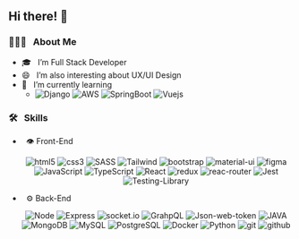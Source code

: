## Hi there! 👋


### 👨🏻‍💻 &nbsp; About Me

- 🎓 &nbsp; I’m Full Stack Developer
- 😄 &nbsp; I’m also interesting about UX/UI Design
- 🌱 &nbsp; I’m currently learning
    - ![Django](https://img.shields.io/badge/django-%23092E20.svg?style=for-the-badge&logo=django&logoColor=white) ![AWS](https://img.shields.io/badge/Amazon_AWS-FF9900?style=for-the-badge&logo=amazonaws&logoColor=white) ![SpringBoot](https://img.shields.io/badge/Spring-6DB33F?style=for-the-badge&logo=spring&logoColor=white) ![Vuejs](https://img.shields.io/badge/Vue.js-35495E?style=for-the-badge&logo=vue.js&logoColor=4FC08D)


### 🛠 &nbsp; Skills
<ul>
  <li>
    <p>&nbsp; 👁️ Front-End</p>
    <p align="center">
      <img alt="html5" src="https://img.shields.io/badge/HTML5-E34F26?style=for-the-badge&logo=html5&logoColor=white"/>
      <img alt="css3" src="https://img.shields.io/badge/CSS3-1572B6?style=for-the-badge&logo=css3&logoColor=white"/>
      <img alt="SASS" src="https://img.shields.io/badge/Sass-CC6699?style=for-the-badge&logo=sass&logoColor=white"/>
      <img alt="Tailwind" src="https://img.shields.io/badge/Tailwind_CSS-38B2AC?style=for-the-badge&logo=tailwind-css&logoColor=white"/>
      <img alt="bootstrap" src="https://img.shields.io/badge/Bootstrap-563D7C?style=for-the-badge&logo=bootstrap&logoColor=white"/>
      <img alt="material-ui" src="https://img.shields.io/badge/Material--UI-0081CB?style=for-the-badge&logo=material-ui&logoColor=white"/>
      <img alt="figma" src="https://img.shields.io/badge/Figma-F24E1E?style=for-the-badge&logo=figma&logoColor=white"/>
      <img alt="JavaScript" src="https://img.shields.io/badge/JavaScript-F7DF1E?style=for-the-badge&logo=javascript&logoColor=black"/>
      <img alt="TypeScript" src="https://img.shields.io/badge/TypeScript-007ACC?style=for-the-badge&logo=typescript&logoColor=white"/>
      <img alt="React" src="https://img.shields.io/badge/React-20232A?style=for-the-badge&logo=react&logoColor=61DAFB"/>
      <img alt="redux" src="https://img.shields.io/badge/Redux-593D88?style=for-the-badge&logo=redux&logoColor=white"/>
      <img alt="reac-router" src="https://img.shields.io/badge/React_Router-CA4245?style=for-the-badge&logo=react-router&logoColor=white"/>
      <img alt="Jest" src="https://img.shields.io/badge/Jest-323330?style=for-the-badge&logo=Jest&logoColor=white"/>
      <img alt="Testing-Library" src="https://img.shields.io/badge/testing%20library-323330?style=for-the-badge&logo=testing-library&logoColor=red"/>
    </p>
  </li>
  
  <li>
    <p>&nbsp; ⚙️ Back-End</p>
    <p align="center">
      <img alt="Node" src="https://img.shields.io/badge/Node.js-43853D?style=for-the-badge&logo=node.js&logoColor=white"/>
      <img alt="Express" src="https://img.shields.io/badge/Express.js-404D59?style=for-the-badge"/>
      <img alt="socket.io" src="https://img.shields.io/badge/Socket.io-black?style=for-the-badge&logo=socket.io&badgeColor=010101"/>
      <img alt="GrahpQL" src="https://img.shields.io/badge/-GraphQL-E10098?style=for-the-badge&logo=graphql&logoColor=white"/>
      <img alt="Json-web-token" src="https://img.shields.io/badge/json%20web%20tokens-323330?style=for-the-badge&logo=json-web-tokens&logoColor=pink"/>
      <img alt="JAVA" src="https://img.shields.io/badge/Java-ED8B00?style=for-the-badge&logo=openjdk&logoColor=white"/>
      <img alt="MongoDB" src="https://img.shields.io/badge/MongoDB-4EA94B?style=for-the-badge&logo=mongodb&logoColor=white"/>
      <img alt="MySQL" src="https://img.shields.io/badge/MySQL-005C84?style=for-the-badge&logo=mysql&logoColor=white"/>
      <img alt="PostgreSQL" src="https://img.shields.io/badge/PostgreSQL-316192?style=for-the-badge&logo=postgresql&logoColor=white"/>
      <img alt="Docker" src="https://img.shields.io/badge/docker-%230db7ed.svg?style=for-the-badge&logo=docker&logoColor=white"/>
      <img alt="Python" src="https://img.shields.io/badge/Python-14354C?style=for-the-badge&logo=python&logoColor=white"/>
      <img alt="git" src="https://img.shields.io/badge/GIT-E44C30?style=for-the-badge&logo=git&logoColor=white"/>
      <img alt="github" src="https://img.shields.io/badge/GitHub-100000?style=for-the-badge&logo=github&logoColor=white"/>
    </p>
  </li>
<!--
  <li>
    <p>&nbsp; 🛢 DataBases</p>
    <p align="center">      
    </p>
  </li>-->
<!--
  <li>
    <p>&nbsp; 🚀 Testing</p>
    <p align="center">
      <img alt="Jest" src="https://img.shields.io/badge/Jest-323330?style=for-the-badge&logo=Jest&logoColor=white"/>
      <img alt="Testing-Library" src="https://img.shields.io/badge/testing%20library-323330?style=for-the-badge&logo=testing-library&logoColor=red"/>
    </p>
  </li>-->
<!--
   <li>
    <p>&nbsp; 👨‍💻 Others</p>
    <p align="center">
      <img alt="Docker" src="https://img.shields.io/badge/docker-%230db7ed.svg?style=for-the-badge&logo=docker&logoColor=white"/>
      <img alt="Python" src="https://img.shields.io/badge/Python-14354C?style=for-the-badge&logo=python&logoColor=white"/>
      <img alt="git" src="https://img.shields.io/badge/GIT-E44C30?style=for-the-badge&logo=git&logoColor=white"/>
      <img alt="github" src="https://img.shields.io/badge/GitHub-100000?style=for-the-badge&logo=github&logoColor=white"/>
    </p>
  </li>-->
</ul>


<!--
### 🤝🏻 &nbsp; Connect with Me

<p align="center">
<a href="https://www.linkedin.com/in/kevin-paez-gallardo" target="_blank"><img alt="LinkedIn" src="https://img.shields.io/badge/LinkedIn-0077B5?style=for-the-badge&logo=linkedin&logoColor=white"></a>
<a href="https://twitter.com/jkevxx" target="_blank"><img alt="Twitter" src="https://img.shields.io/badge/Twitter-1DA1F2?style=for-the-badge&logo=twitter&logoColor=white"></a>
<a href="mailto:kevin.paez1010@gmail.com" target="_blank"><img alt="Email" src="https://img.shields.io/badge/Gmail-D14836?style=for-the-badge&logo=gmail&logoColor=white"></a>
</p>
-->

<!--
**jkevxx/jkevxx** is a ✨ _special_ ✨ repository because its `README.md` (this file) appears on your GitHub profile.

Here are some ideas to get you started:

- 🔭 I’m currently working on ...
- 🌱 I’m currently learning ...
- 👯 I’m looking to collaborate on ...
- 🤔 I’m looking for help with ...
- 💬 Ask me about ...
- 📫 How to reach me: ...
- 😄 Pronouns: ...
- ⚡ Fun fact: ...
-->
